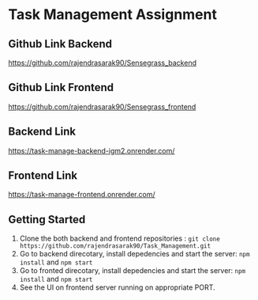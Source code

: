 # Task Management Assignment

## Github Link Backend

https://github.com/rajendrasarak90/Sensegrass_backend

## Github Link Frontend

https://github.com/rajendrasarak90/Sensegrass_frontend

## Backend Link

https://task-manage-backend-igm2.onrender.com/

## Frontend Link

https://task-manage-frontend.onrender.com/

## Getting Started

1. Clone the both backend and frontend repositories : `git clone https://github.com/rajendrasarak90/Task_Management.git`
2. Go to backend direcotary, install depedencies and start the server: `npm install` and `npm start`
3. Go to fronted direcotary, install depedencies and start the server: `npm install` and `npm start`
4. See the UI on frontend server running on appropriate PORT.
